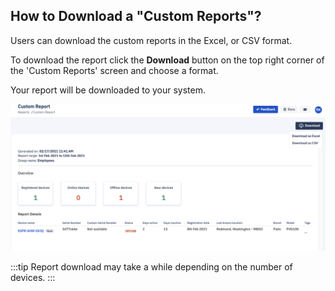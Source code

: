 ## How to Download a "Custom Reports"?

  

Users can download the custom reports in the Excel, or CSV format. 

To download the report click the **Download** button on the top right corner of the 'Custom Reports' screen and choose a format. 

Your report will be downloaded to your system.

  

![download](./images/downloadCustomReport.png)

:::tip
Report download may take a while depending on the number of devices.
:::